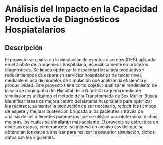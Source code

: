 # Análisis del Impacto en la Capacidad Productiva de Diagnósticos Hospiatalarios
## Descripción
El proyecto se centra en la simulación de eventos discretos (DES) aplicada en el ámbito de
la ingeniería hospitalaria, específicamente en procesos diagnósticos. Se busca optimizar la
capacidad instalada productiva y reducir tiempos de espera en servicios hospitalarios de
tercer nivel, mediante el uso de modelos de simulación que analizan la eficiencia y
productividad.
Este proyecto tiene como objetivo analizar el rendimiento de la sala de angiografía del
Hospital de la Niñez Oaxaqueña mediante simulaciones utilizando el método de la
Transformada de Box Muller. Busca identificar áreas de mejora dentro del sistema
hospitalario para optimizar los recursos, aumentar la producción de ser necesario, reducir los
tiempos de espera y mejorar la atención brindada a los pacientes a través del análisis de los
diferentes parámetros que se utilizan para determinar dichas mejoras, los cuáles se detallarán
más adelante.
El proyecto se estructura en diversas etapas, primeramente, se ingresa un archivo csv del que
se obtendrán los datos a analizar para realizar la posterior simulación, dichos datos son los
siguientes:
